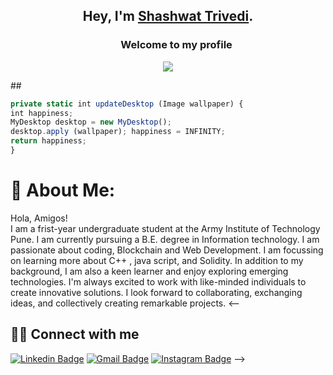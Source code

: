 ## <p align="center">Hey, I'm [Shashwat Trivedi](https://linkfree.io/404Nikhil).</p>

<h3 align="center">
  &nbsp;&nbsp;&nbsp;&nbsp;&nbsp;&nbsp;&nbsp;Welcome to my profile
</h3>

<p align="center">
    <img src="https://readme-typing-svg.herokuapp.com?color=E22FE4&width=380&height=45&lines=Open-Source+Enthusiast;Always+Learning+New+Things;Empowering+Others;Nice+To+Meet+You+...&center=true"></a>

</p>
##

```ts
private static int updateDesktop (Image wallpaper) {
int happiness;
MyDesktop desktop = new MyDesktop();
desktop.apply (wallpaper); happiness = INFINITY;
return happiness;
}
```
# 💫 About Me:
Hola, Amigos!<br>I am a frist-year undergraduate student at the Army Institute of Technology Pune. I am currently pursuing a B.E. degree in Information technology. I am passionate about coding, Blockchain and Web Development. I am focussing on learning more about  C++ , java script, and Solidity. In addition to my background, I am also a keen learner and enjoy exploring emerging technologies. I'm always excited to work with like-minded individuals to create innovative solutions. I look forward to collaborating, exchanging ideas, and collectively creating remarkable projects.
<--
  ## 🙋‍♂️ Connect with me

[![Linkedin Badge](https://img.shields.io/badge/-ShashwatTrivedi-blue?style=flat-square&logo=Linkedin&logoColor=white&link=https://www.linkedin.com/in/shashwattrivedi2005/)](https://www.linkedin.com/in/shashwattrivedi2005/)
[![Gmail Badge](https://img.shields.io/badge/-shashwatrivedi2005@gmail.com-c14438?style=flat-square&logo=Gmail&logoColor=white&link=mailto:shashwatrivedi2005@gmail.com)](mailto:shashwatrivedi2005@gmail.com)
[![Instagram Badge](https://img.shields.io/badge/-shashwatrivedi-pink?style=flat-square&logo=Instagram&logoColor=purple&link=https://twitter.com/404nikhil_dhariwal)](https://www.instagram.com/shashwatrivedi/)
-->

